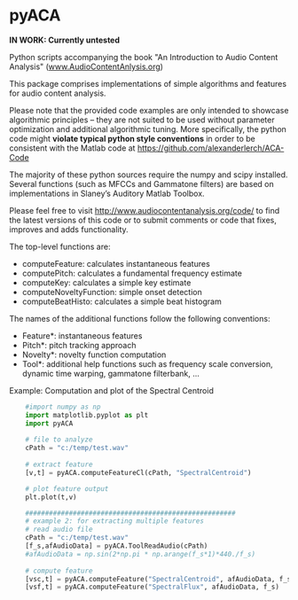 # pyACA
**IN WORK: Currently untested**

Python scripts accompanying the book "An Introduction to Audio Content 
Analysis" (www.AudioContentAnlysis.org)

This package comprises implementations of simple algorithms and features for 
audio content analysis.

Please note that the provided code examples are only intended to showcase 
algorithmic principles – they are not suited to be used without 
parameter optimization and additional algorithmic tuning. More specifically,
the python code might **violate typical python style conventions** in order to
be consistent with the Matlab code at 
https://github.com/alexanderlerch/ACA-Code

The majority of these python sources require the numpy and scipy installed. 
Several functions (such as MFCCs and Gammatone filters) are based on 
implementations in Slaney’s Auditory Matlab Toolbox.

Please feel free to visit http://www.audiocontentanalysis.org/code/
to find the latest versions of this code or to submit comments or code 
that fixes, improves and adds functionality.

The top-level functions are:
- computeFeature: calculates instantaneous features 
- computePitch: calculates a fundamental frequency estimate
- computeKey: calculates a simple key estimate
- computeNoveltyFunction: simple onset detection
- computeBeatHisto: calculates a simple beat histogram

The names of the additional functions follow the following 
conventions:
- Feature*: instantaneous features
- Pitch*: pitch tracking approach
- Novelty*: novelty function computation
- Tool*: additional help functions such as frequency scale 
conversion, dynamic time warping, gammatone filterbank, ...

Example: Computation and plot of the Spectral Centroid

```python
    #import numpy as np
    import matplotlib.pyplot as plt 
	import pyACA
	
	# file to analyze
	cPath = "c:/temp/test.wav"
	
	# extract feature
	[v,t] = pyACA.computeFeatureCl(cPath, "SpectralCentroid")

    # plot feature output
    plt.plot(t,v)

	#####################################################
	# example 2: for extracting multiple features
    # read audio file
	cPath = "c:/temp/test.wav"
    [f_s,afAudioData] = pyACA.ToolReadAudio(cPath)
    #afAudioData = np.sin(2*np.pi * np.arange(f_s*1)*440./f_s)
 
    # compute feature
    [vsc,t] = pyACA.computeFeature("SpectralCentroid", afAudioData, f_s)
    [vsf,t] = pyACA.computeFeature("SpectralFlux", afAudioData, f_s)

```


